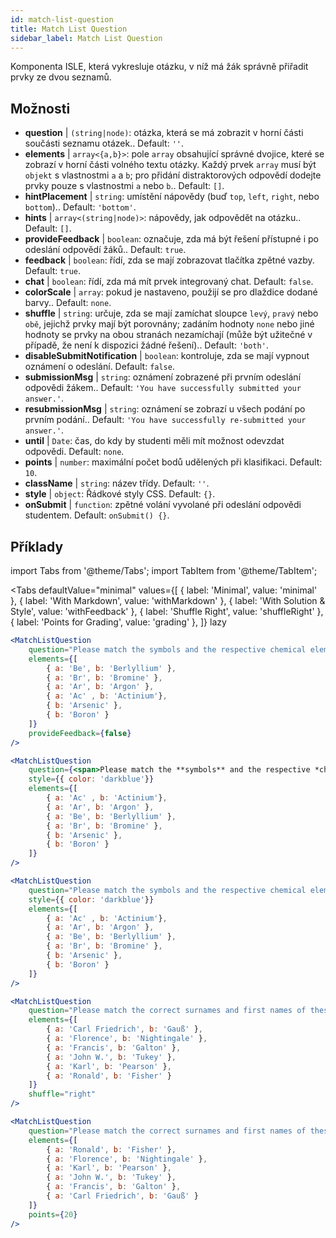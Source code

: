 ```yaml
---
id: match-list-question 
title: Match List Question
sidebar_label: Match List Question
---
```


Komponenta ISLE, která vykresluje otázku, v níž má žák správně přiřadit prvky ze dvou seznamů.

## Možnosti

* __question__ | `(string|node)`: otázka, která se má zobrazit v horní části součásti seznamu otázek.. Default: `''`.
* __elements__ | `array<{a,b}>`: pole `array` obsahující správné dvojice, které se zobrazí v horní části volného textu otázky. Každý prvek `array` musí být `objekt` s vlastnostmi `a` a `b`; pro přidání distraktorových odpovědí dodejte prvky pouze s vlastnostmi `a` nebo `b`.. Default: `[]`.
* __hintPlacement__ | `string`: umístění nápovědy (buď `top`, `left`, `right`, nebo `bottom`).. Default: `'bottom'`.
* __hints__ | `array<(string|node)>`: nápovědy, jak odpovědět na otázku.. Default: `[]`.
* __provideFeedback__ | `boolean`: označuje, zda má být řešení přístupné i po odeslání odpovědí žáků.. Default: `true`.
* __feedback__ | `boolean`: řídí, zda se mají zobrazovat tlačítka zpětné vazby. Default: `true`.
* __chat__ | `boolean`: řídí, zda má mít prvek integrovaný chat. Default: `false`.
* __colorScale__ | `array`: pokud je nastaveno, použijí se pro dlaždice dodané barvy.. Default: `none`.
* __shuffle__ | `string`: určuje, zda se mají zamíchat sloupce `levý`, `pravý` nebo `obě`, jejichž prvky mají být porovnány; zadáním hodnoty `none` nebo jiné hodnoty se prvky na obou stranách nezamíchají (může být užitečné v případě, že není k dispozici žádné řešení).. Default: `'both'`.
* __disableSubmitNotification__ | `boolean`: kontroluje, zda se mají vypnout oznámení o odeslání. Default: `false`.
* __submissionMsg__ | `string`: oznámení zobrazené při prvním odeslání odpovědi žákem.. Default: `'You have successfully submitted your answer.'`.
* __resubmissionMsg__ | `string`: oznámení se zobrazí u všech podání po prvním podání.. Default: `'You have successfully re-submitted your answer.'`.
* __until__ | `Date`: čas, do kdy by studenti měli mít možnost odevzdat odpovědi. Default: `none`.
* __points__ | `number`: maximální počet bodů udělených při klasifikaci. Default: `10`.
* __className__ | `string`: název třídy. Default: `''`.
* __style__ | `object`: Řádkové styly CSS. Default: `{}`.
* __onSubmit__ | `function`: zpětné volání vyvolané při odeslání odpovědi studentem. Default: `onSubmit() {}`.


## Příklady

import Tabs from '@theme/Tabs';
import TabItem from '@theme/TabItem';

<Tabs
    defaultValue="minimal"
    values={[
        { label: 'Minimal', value: 'minimal' },
        { label: 'With Markdown', value: 'withMarkdown' },
        { label: 'With Solution & Style', value: 'withFeedback' },
        { label: 'Shuffle Right', value: 'shuffleRight' },
        { label: 'Points for Grading', value: 'grading' },
    ]}
    lazy
>

<TabItem value="minimal">

```jsx live
<MatchListQuestion
    question="Please match the symbols and the respective chemical element."
    elements={[
        { a: 'Be', b: 'Berlyllium' },
        { a: 'Br', b: 'Bromine' },
        { a: 'Ar', b: 'Argon' },
        { a: 'Ac' , b: 'Actinium'},
        { b: 'Arsenic' },
        { b: 'Boron' }
    ]}
    provideFeedback={false}
/>
```
</TabItem>

<TabItem value="withMarkdown">

```jsx live
<MatchListQuestion
    question={<span>Please match the **symbols** and the respective *chemical* element.</span>}
    style={{ color: 'darkblue'}}
    elements={[
        { a: 'Ac' , b: 'Actinium'},
        { a: 'Ar', b: 'Argon' },
        { a: 'Be', b: 'Berlyllium' },
        { a: 'Br', b: 'Bromine' },
        { b: 'Arsenic' },
        { b: 'Boron' }
    ]}
/>
```
</TabItem>

<TabItem value="withFeedback">

```jsx live
<MatchListQuestion
    question="Please match the symbols and the respective chemical element."
    style={{ color: 'darkblue'}}
    elements={[
        { a: 'Ac' , b: 'Actinium'},
        { a: 'Ar', b: 'Argon' },
        { a: 'Be', b: 'Berlyllium' },
        { a: 'Br', b: 'Bromine' },
        { b: 'Arsenic' },
        { b: 'Boron' }
    ]}
/>
```
</TabItem>

<TabItem value="shuffleRight">

```jsx live
<MatchListQuestion
    question="Please match the correct surnames and first names of these statisticians."
    elements={[
        { a: 'Carl Friedrich', b: 'Gauß' },
        { a: 'Florence', b: 'Nightingale' },
        { a: 'Francis', b: 'Galton' },
        { a: 'John W.', b: 'Tukey' },
        { a: 'Karl', b: 'Pearson' },
        { a: 'Ronald', b: 'Fisher' }
    ]}
    shuffle="right"
/>
```
</TabItem>

<TabItem value="grading">

```jsx live
<MatchListQuestion
    question="Please match the correct surnames and first names of these statisticians."
    elements={[
        { a: 'Ronald', b: 'Fisher' },
        { a: 'Florence', b: 'Nightingale' },
        { a: 'Karl', b: 'Pearson' },
        { a: 'John W.', b: 'Tukey' },
        { a: 'Francis', b: 'Galton' },
        { a: 'Carl Friedrich', b: 'Gauß' }
    ]}
    points={20}
/>
```
</TabItem>

</Tabs>
